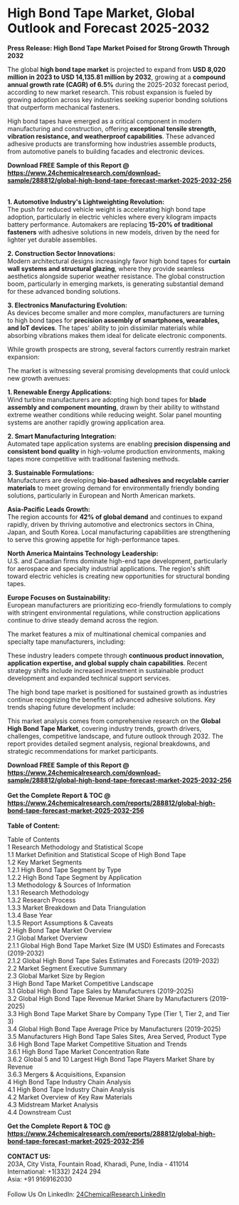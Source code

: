 <h1>High Bond Tape Market, Global Outlook and Forecast 2025-2032</h1><p><strong>Press Release: High Bond Tape Market Poised for Strong Growth Through 2032</strong></p><p>The global <strong>high bond tape market</strong> is projected to expand from <strong>USD 8,020 million in 2023 to USD 14,135.81 million by 2032</strong>, growing at a <strong>compound annual growth rate (CAGR) of 6.5%</strong> during the 2025-2032 forecast period, according to new market research. This robust expansion is fueled by growing adoption across key industries seeking superior bonding solutions that outperform mechanical fasteners.</p><p>High bond tapes have emerged as a critical component in modern manufacturing and construction, offering <strong>exceptional tensile strength, vibration resistance, and weatherproof capabilities</strong>. These advanced adhesive products are transforming how industries assemble products, from automotive panels to building facades and electronic devices.</p><div><b>Download FREE Sample of this Report @ 
            <a href="https://www.24chemicalresearch.com/download-sample/288812/global-high-bond-tape-forecast-market-2025-2032-256">
            https://www.24chemicalresearch.com/download-sample/288812/global-high-bond-tape-forecast-market-2025-2032-256</a></b></div><br><p><strong>1. Automotive Industry's Lightweighting Revolution:</strong><br>
The push for reduced vehicle weight is accelerating high bond tape adoption, particularly in electric vehicles where every kilogram impacts battery performance. Automakers are replacing <strong>15-20% of traditional fasteners</strong> with adhesive solutions in new models, driven by the need for lighter yet durable assemblies.</p><p><strong>2. Construction Sector Innovations:</strong><br>
Modern architectural designs increasingly favor high bond tapes for <strong>curtain wall systems and structural glazing</strong>, where they provide seamless aesthetics alongside superior weather resistance. The global construction boom, particularly in emerging markets, is generating substantial demand for these advanced bonding solutions.</p><p><strong>3. Electronics Manufacturing Evolution:</strong><br>
As devices become smaller and more complex, manufacturers are turning to high bond tapes for <strong>precision assembly of smartphones, wearables, and IoT devices</strong>. The tapes' ability to join dissimilar materials while absorbing vibrations makes them ideal for delicate electronic components.</p><p>While growth prospects are strong, several factors currently restrain market expansion:</p><p>The market is witnessing several promising developments that could unlock new growth avenues:</p><p><strong>1. Renewable Energy Applications:</strong><br>
Wind turbine manufacturers are adopting high bond tapes for <strong>blade assembly and component mounting</strong>, drawn by their ability to withstand extreme weather conditions while reducing weight. Solar panel mounting systems are another rapidly growing application area.</p><p><strong>2. Smart Manufacturing Integration:</strong><br>
Automated tape application systems are enabling <strong>precision dispensing and consistent bond quality</strong> in high-volume production environments, making tapes more competitive with traditional fastening methods.</p><p><strong>3. Sustainable Formulations:</strong><br>
Manufacturers are developing <strong>bio-based adhesives and recyclable carrier materials</strong> to meet growing demand for environmentally friendly bonding solutions, particularly in European and North American markets.</p><p><strong>Asia-Pacific Leads Growth:</strong><br>
The region accounts for <strong>42% of global demand</strong> and continues to expand rapidly, driven by thriving automotive and electronics sectors in China, Japan, and South Korea. Local manufacturing capabilities are strengthening to serve this growing appetite for high-performance tapes.</p><p><strong>North America Maintains Technology Leadership:</strong><br>
U.S. and Canadian firms dominate high-end tape development, particularly for aerospace and specialty industrial applications. The region's shift toward electric vehicles is creating new opportunities for structural bonding tapes.</p><p><strong>Europe Focuses on Sustainability:</strong><br>
European manufacturers are prioritizing eco-friendly formulations to comply with stringent environmental regulations, while construction applications continue to drive steady demand across the region.</p><p>The market features a mix of multinational chemical companies and specialty tape manufacturers, including:</p><p>These industry leaders compete through <strong>continuous product innovation, application expertise, and global supply chain capabilities</strong>. Recent strategy shifts include increased investment in sustainable product development and expanded technical support services.</p><p>The high bond tape market is positioned for sustained growth as industries continue recognizing the benefits of advanced adhesive solutions. Key trends shaping future development include:</p><p>This market analysis comes from comprehensive research on the <strong>Global High Bond Tape Market</strong>, covering industry trends, growth drivers, challenges, competitive landscape, and future outlook through 2032. The report provides detailed segment analysis, regional breakdowns, and strategic recommendations for market participants.</p><div><b>Download FREE Sample of this Report @ 
            <a href="https://www.24chemicalresearch.com/download-sample/288812/global-high-bond-tape-forecast-market-2025-2032-256">
            https://www.24chemicalresearch.com/download-sample/288812/global-high-bond-tape-forecast-market-2025-2032-256</a></b></div><br><div><b>Get the Complete Report & TOC @ 
            <a href="https://www.24chemicalresearch.com/reports/288812/global-high-bond-tape-forecast-market-2025-2032-256">
            https://www.24chemicalresearch.com/reports/288812/global-high-bond-tape-forecast-market-2025-2032-256</a></b></div><br>
            <b>Table of Content:</b><p>Table of Contents<br />
1 Research Methodology and Statistical Scope<br />
1.1 Market Definition and Statistical Scope of High Bond Tape<br />
1.2 Key Market Segments<br />
1.2.1 High Bond Tape Segment by Type<br />
1.2.2 High Bond Tape Segment by Application<br />
1.3 Methodology & Sources of Information<br />
1.3.1 Research Methodology<br />
1.3.2 Research Process<br />
1.3.3 Market Breakdown and Data Triangulation<br />
1.3.4 Base Year<br />
1.3.5 Report Assumptions & Caveats<br />
2 High Bond Tape Market Overview<br />
2.1 Global Market Overview<br />
2.1.1 Global High Bond Tape Market Size (M USD) Estimates and Forecasts (2019-2032)<br />
2.1.2 Global High Bond Tape Sales Estimates and Forecasts (2019-2032)<br />
2.2 Market Segment Executive Summary<br />
2.3 Global Market Size by Region<br />
3 High Bond Tape Market Competitive Landscape<br />
3.1 Global High Bond Tape Sales by Manufacturers (2019-2025)<br />
3.2 Global High Bond Tape Revenue Market Share by Manufacturers (2019-2025)<br />
3.3 High Bond Tape Market Share by Company Type (Tier 1, Tier 2, and Tier 3)<br />
3.4 Global High Bond Tape Average Price by Manufacturers (2019-2025)<br />
3.5 Manufacturers High Bond Tape Sales Sites, Area Served, Product Type<br />
3.6 High Bond Tape Market Competitive Situation and Trends<br />
3.6.1 High Bond Tape Market Concentration Rate<br />
3.6.2 Global 5 and 10 Largest High Bond Tape Players Market Share by Revenue<br />
3.6.3 Mergers & Acquisitions, Expansion<br />
4 High Bond Tape Industry Chain Analysis<br />
4.1 High Bond Tape Industry Chain Analysis<br />
4.2 Market Overview of Key Raw Materials<br />
4.3 Midstream Market Analysis<br />
4.4 Downstream Cust</p><div><b>Get the Complete Report & TOC @ 
            <a href="https://www.24chemicalresearch.com/reports/288812/global-high-bond-tape-forecast-market-2025-2032-256">
            https://www.24chemicalresearch.com/reports/288812/global-high-bond-tape-forecast-market-2025-2032-256</a></b></div><br><b>CONTACT US:</b><br>
            203A, City Vista, Fountain Road, Kharadi, Pune, India - 411014<br>
            International: +1(332) 2424 294<br>
            Asia: +91 9169162030 <br><br>
            Follow Us On LinkedIn: <a href="https://www.linkedin.com/company/24chemicalresearch/">24ChemicalResearch LinkedIn</a>